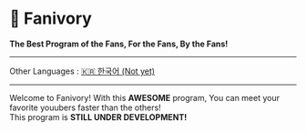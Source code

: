 # 🎉 Fanivory
**The Best Program of the Fans, For the Fans, By the Fans!**
<hr>

Other Languages : [🇰🇷 한국어 (Not yet)](/)
<hr>

Welcome to Fanivory! With this **AWESOME** program, You can meet your favorite youubers faster than the others!
<br>
This program is **STILL UNDER DEVELOPMENT!**


